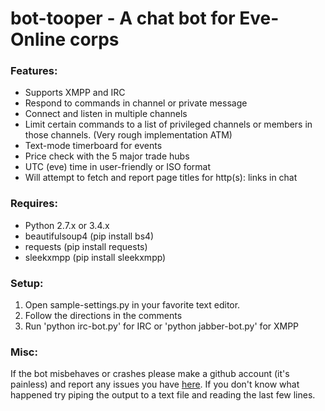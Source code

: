 # bot-tooper - A chat bot for Eve-Online corps

### Features:
- Supports XMPP and IRC
- Respond to commands in channel or private message
- Connect and listen in multiple channels
- Limit certain commands to a list of privileged channels or members in those channels. (Very rough implementation ATM)
- Text-mode timerboard for events
- Price check with the 5 major trade hubs
- UTC (eve) time in user-friendly or ISO format
- Will attempt to fetch and report page titles for http(s): links in chat

### Requires:
- Python 2.7.x or 3.4.x
- beautifulsoup4 (pip install bs4)
- requests (pip install requests)
- sleekxmpp (pip install sleekxmpp)

### Setup:
1. Open sample-settings.py in your favorite text editor.
2. Follow the directions in the comments
3. Run 'python irc-bot.py' for IRC or 'python jabber-bot.py' for XMPP

### Misc:
If the bot misbehaves or crashes please make a github account (it's painless) and report any issues you have [here](https://github.com/smedstadc/bot-tooper/). If you don't know what happened try piping the output to a text file and reading the last few lines.
